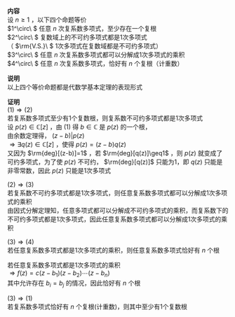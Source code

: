 **内容**    
设 $n\geq1$ ，以下四个命题等价    
 $1^\circ\ $ 任意 $n$ 次复系数多项式，至少存在一个复根    
 $2^\circ\ $ 复数域上的不可约多项式都是1次多项式    
（ $\rm{V.S.}\ $ 1次多项式在复数域都是不可约多项式）    
 $3^\circ\ $ 任意 $n$ 次复系数多项式都可以分解成1次多项式的乘积    
 $4^\circ\ $ 任意 $n$ 次复系数多项式，恰好有 $n$ 个复根（计重数）    
    
**说明**    
以上四个等价命题都是代数学基本定理的表现形式    
    
**证明**    
 $(1)\Rightarrow(2)$     
若复系数多项式至少有1个复数根，则复系数不可约多项式都是1次多项式    
设 $p(z)\in\mathbb{C}[z]$ ，由 $(1)$ 得 $b\in\mathbb{C}$ 是 $p(z)$ 的一个根，    
由余数定理得， $(z-b)|p(z)$     
 $\Rightarrow\exists q(z)\in\mathbb{C}[z]$ ，使得 $p(z)=(z-b)q(z)$     
又因为 $\rm{deg}[(z-b)]=1$ ，若 $\rm{deg}[q(z)]\geq1$ ，则 $p(z)$ 就变成了可约多项式，为了使 $p(z)$ 不可约， $\rm{deg}[q(z)]$ 只能为1，即 $q(z)$ 只能是非零常数，因此 $p(z)$ 只能是1次多项式    
    
 $(2)\Rightarrow(3)$     
若复系数不可约多项式都是1次多项式，则任意复系数多项式都可以分解成1次多项式的乘积    
由因式分解定理知，任意多项式都可以分解成不可约多项式的乘积，而复系数下的不可约多项式都是1次多项式，因此任意复系数多项式都可以分解成1次多项式的乘积    
    
 $(3)\Rightarrow(4)$     
若任意复系数多项式都是1次多项式的乘积，则任意复系数多项式恰好有 $n$ 个根    
    
若任意复系数多项式都是1次多项式的乘积    
 $\Rightarrow f(z)=c(z-b_1)(z-b_2)\cdots(z-b_n)$     
其中允许存在 $b_i=b_j$ 的情况，因此恰好有 $n$ 个根    
    
 $(3)\Rightarrow(1)$     
若复系数多项式恰好有 $n$ 个复根(计重数)，则其中至少有1个复数根    

